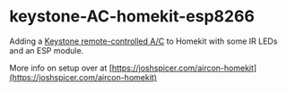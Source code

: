 # keystone-AC-homekit-esp8266

Adding a [Keystone remote-controlled A/C](https://www.amazon.com/gp/product/B084KWVDLM) to Homekit with some IR LEDs and an ESP module.  

More info on setup over at [https://joshspicer.com/aircon-homekit](https://joshspicer.com/aircon-homekit)
